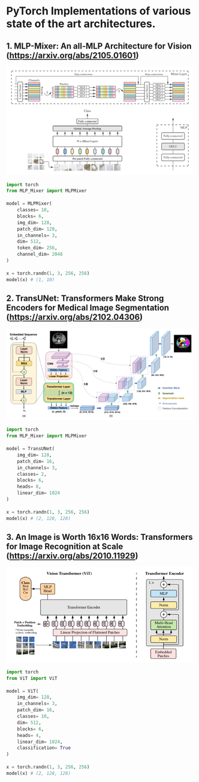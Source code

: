# PyTorch Implementations of various state of the art architectures. 

## 1. MLP-Mixer: An all-MLP Architecture for Vision (https://arxiv.org/abs/2105.01601)

<img src="./imgs/mlp.PNG" width="500px"></img>

```python
import torch
from MLP_Mixer import MLPMixer

model = MLPMixer(
    classes= 10,
    blocks= 6,
    img_dim= 128,
    patch_dim= 128,
    in_channels= 3,
    dim= 512,
    token_dim= 256,
    channel_dim= 2048
)

x = torch.randn(1, 3, 256, 256)
model(x) # (1, 10)
```

## 2. TransUNet: Transformers Make Strong Encoders for Medical Image Segmentation (https://arxiv.org/abs/2102.04306)

<img src="./imgs/transunet.png" width="500px"></img>

```python
import torch
from MLP_Mixer import MLPMixer

model = TransUNet(
    img_dim= 128,
    patch_dim= 16,
    in_channels= 3, 
    classes= 2, 
    blocks= 6,
    heads= 8,
    linear_dim= 1024
)

x = torch.randn(1, 3, 256, 256)
model(x) # (2, 128, 128)
```

## 3. An Image is Worth 16x16 Words: Transformers for Image Recognition at Scale (https://arxiv.org/abs/2010.11929)

<img src="./imgs/vit.png" width="500px"></img>

```python
import torch
from ViT import ViT

model = ViT(
    img_dim= 128,
    in_channels= 3,
    patch_dim= 16,
    classes= 10,
    dim= 512,
    blocks= 6,
    heads= 4,
    linear_dim= 1024,
    classification= True 
)

x = torch.randn(1, 3, 256, 256)
model(x) # (2, 128, 128)
```
